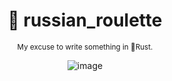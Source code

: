 <div align="center">

  # 🔫 russian_roulette
  
  <sub>My excuse to write something in 🦀Rust.<sub>
  
  ![image](https://user-images.githubusercontent.com/66202304/229326422-8c1bcb57-cf9a-422b-8aaa-796374836ea4.png)

</div>
